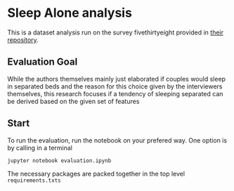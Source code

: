 
# Sleep Alone analysis

This is a dataset analysis run on the survey fivethirtyeight provided in [their repository](https://github.com/fivethirtyeight/data/tree/master/sleeping-alone-data).

## Evaluation Goal

While the authors themselves mainly just elaborated if couples would sleep in separated beds and the reason for this choice given by the interviewers themselves, this research focuses if a tendency of sleeping separated can be derived based on the given set of features

## Start

To run the evaluation, run the notebook on your prefered way. One option is by calling in a terminal

    jupyter notebook evaluation.ipynb

The necessary packages are packed together in the top level `requirements.txts`